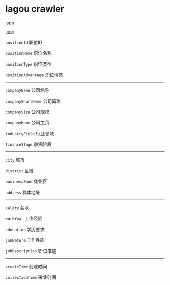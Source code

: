 # lagou crawler

[json](http://www.lagou.com/jobs/positionAjax.json?px=default&city=%E5%8C%97%E4%BA%AC&first=true&pn=204&kd=PHP`)

`uuid`

`positionId`            职位ID

`positionName`          职位名称

`positionType`          职位类型

`positionAdvantage`     职位诱惑

------

`companyName`           公司名称

`companyShortName`      公司简称

`companySize`           公司规模

`companyHome`           公司主页

`industryField`         行业领域

`financeStage`          融资阶段

------

`city`                  城市

`district`              区域

`businessZone`          商业区

`address`               具体地址

------

`salary`                薪水

`workYear`              工作经验

`education`             学历要求

`jobNature`             工作性质

`jobDescription`        职位描述

------

`createTime`            创建时间

`collectionTime`        采集时间
